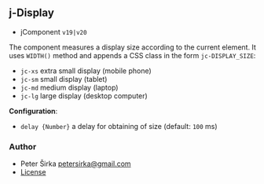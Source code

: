 ## j-Display

- jComponent `v19|v20`

The component measures a display size according to the current element. It uses `WIDTH()` method and appends a CSS class in the form `jc-DISPLAY_SIZE`:

- `jc-xs` extra small display (mobile phone)
- `jc-sm` small display (tablet)
- `jc-md` medium display (laptop)
- `jc-lg` large display (desktop computer)

__Configuration__:

- `delay {Number}` a delay for obtaining of size (default: `100` ms)

### Author

- Peter Širka <petersirka@gmail.com>
- [License](https://www.totaljs.com/license/)